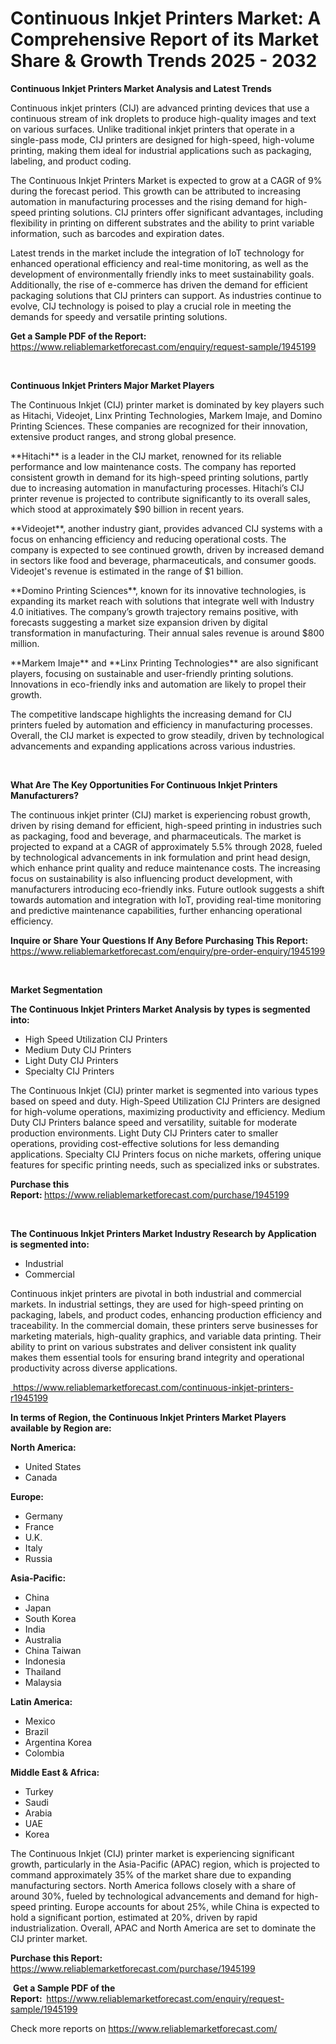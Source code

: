 <p><h1>Continuous Inkjet Printers Market: A Comprehensive Report of its Market Share & Growth Trends 2025 - 2032</h1></p><p><strong>Continuous Inkjet Printers Market Analysis and Latest Trends</strong></p>
<p><p>Continuous inkjet printers (CIJ) are advanced printing devices that use a continuous stream of ink droplets to produce high-quality images and text on various surfaces. Unlike traditional inkjet printers that operate in a single-pass mode, CIJ printers are designed for high-speed, high-volume printing, making them ideal for industrial applications such as packaging, labeling, and product coding.</p><p>The Continuous Inkjet Printers Market is expected to grow at a CAGR of 9% during the forecast period. This growth can be attributed to increasing automation in manufacturing processes and the rising demand for high-speed printing solutions. CIJ printers offer significant advantages, including flexibility in printing on different substrates and the ability to print variable information, such as barcodes and expiration dates. </p><p>Latest trends in the market include the integration of IoT technology for enhanced operational efficiency and real-time monitoring, as well as the development of environmentally friendly inks to meet sustainability goals. Additionally, the rise of e-commerce has driven the demand for efficient packaging solutions that CIJ printers can support. As industries continue to evolve, CIJ technology is poised to play a crucial role in meeting the demands for speedy and versatile printing solutions.</p></p>
<p><strong>Get a Sample PDF of the Report:&nbsp;</strong> <a href="https://www.reliablemarketforecast.com/enquiry/request-sample/1945199?utm_campaign=2657&utm_medium=2&utm_source=Github&utm_content=ia&utm_term=28022025&utm_id=continuous-inkjet-printers">https://www.reliablemarketforecast.com/enquiry/request-sample/1945199</a></p>
<p>&nbsp;</p>
<p><strong>Continuous Inkjet Printers Major Market Players</strong></p>
<p><p>The Continuous Inkjet (CIJ) printer market is dominated by key players such as Hitachi, Videojet, Linx Printing Technologies, Markem Imaje, and Domino Printing Sciences. These companies are recognized for their innovation, extensive product ranges, and strong global presence.</p><p>**Hitachi** is a leader in the CIJ market, renowned for its reliable performance and low maintenance costs. The company has reported consistent growth in demand for its high-speed printing solutions, partly due to increasing automation in manufacturing processes. Hitachi’s CIJ printer revenue is projected to contribute significantly to its overall sales, which stood at approximately $90 billion in recent years.</p><p>**Videojet**, another industry giant, provides advanced CIJ systems with a focus on enhancing efficiency and reducing operational costs. The company is expected to see continued growth, driven by increased demand in sectors like food and beverage, pharmaceuticals, and consumer goods. Videojet's revenue is estimated in the range of $1 billion.</p><p>**Domino Printing Sciences**, known for its innovative technologies, is expanding its market reach with solutions that integrate well with Industry 4.0 initiatives. The company’s growth trajectory remains positive, with forecasts suggesting a market size expansion driven by digital transformation in manufacturing. Their annual sales revenue is around $800 million.</p><p>**Markem Imaje** and **Linx Printing Technologies** are also significant players, focusing on sustainable and user-friendly printing solutions. Innovations in eco-friendly inks and automation are likely to propel their growth.</p><p>The competitive landscape highlights the increasing demand for CIJ printers fueled by automation and efficiency in manufacturing processes. Overall, the CIJ market is expected to grow steadily, driven by technological advancements and expanding applications across various industries.</p></p>
<p>&nbsp;</p>
<p><strong>What Are The Key Opportunities For Continuous Inkjet Printers Manufacturers?</strong></p>
<p><p>The continuous inkjet printer (CIJ) market is experiencing robust growth, driven by rising demand for efficient, high-speed printing in industries such as packaging, food and beverage, and pharmaceuticals. The market is projected to expand at a CAGR of approximately 5.5% through 2028, fueled by technological advancements in ink formulation and print head design, which enhance print quality and reduce maintenance costs. The increasing focus on sustainability is also influencing product development, with manufacturers introducing eco-friendly inks. Future outlook suggests a shift towards automation and integration with IoT, providing real-time monitoring and predictive maintenance capabilities, further enhancing operational efficiency.</p></p>
<p><strong>Inquire or Share Your Questions If Any Before Purchasing This Report:</strong> <a href="https://www.reliablemarketforecast.com/enquiry/pre-order-enquiry/1945199?utm_campaign=2657&utm_medium=2&utm_source=Github&utm_content=ia&utm_term=28022025&utm_id=continuous-inkjet-printers">https://www.reliablemarketforecast.com/enquiry/pre-order-enquiry/1945199</a></p>
<p>&nbsp;</p>
<p><strong>Market Segmentation</strong></p>
<p><strong>The Continuous Inkjet Printers Market Analysis by types is segmented into:</strong></p>
<p><ul><li>High Speed Utilization CIJ Printers</li><li>Medium Duty CIJ Printers</li><li>Light Duty CIJ Printers</li><li>Specialty CIJ Printers</li></ul></p>
<p><p>The Continuous Inkjet (CIJ) printer market is segmented into various types based on speed and duty. High-Speed Utilization CIJ Printers are designed for high-volume operations, maximizing productivity and efficiency. Medium Duty CIJ Printers balance speed and versatility, suitable for moderate production environments. Light Duty CIJ Printers cater to smaller operations, providing cost-effective solutions for less demanding applications. Specialty CIJ Printers focus on niche markets, offering unique features for specific printing needs, such as specialized inks or substrates.</p></p>
<p><strong>Purchase this Report:&nbsp;</strong><a href="https://www.reliablemarketforecast.com/purchase/1945199?utm_campaign=2657&utm_medium=2&utm_source=Github&utm_content=ia&utm_term=28022025&utm_id=continuous-inkjet-printers">https://www.reliablemarketforecast.com/purchase/1945199</a></p>
<p>&nbsp;</p>
<p><strong>The Continuous Inkjet Printers Market Industry Research by Application is segmented into:</strong></p>
<p><ul><li>Industrial</li><li>Commercial</li></ul></p>
<p><p>Continuous inkjet printers are pivotal in both industrial and commercial markets. In industrial settings, they are used for high-speed printing on packaging, labels, and product codes, enhancing production efficiency and traceability. In the commercial domain, these printers serve businesses for marketing materials, high-quality graphics, and variable data printing. Their ability to print on various substrates and deliver consistent ink quality makes them essential tools for ensuring brand integrity and operational productivity across diverse applications.</p></p>
<p><a href="https://www.reliablemarketforecast.com/continuous-inkjet-printers-r1945199?utm_campaign=2657&utm_medium=2&utm_source=Github&utm_content=ia&utm_term=28022025&utm_id=continuous-inkjet-printers">&nbsp;https://www.reliablemarketforecast.com/continuous-inkjet-printers-r1945199</a></p>
<p><strong>In terms of Region, the Continuous Inkjet Printers Market Players available by Region are:</strong></p>
<p>
    <p> <strong> North America: </strong>
        <ul>
            <li>United States</li>
            <li>Canada</li>
        </ul>
        </p> 
    <p> <strong> Europe: </strong>
        <ul>
            <li>Germany</li>
            <li>France</li>
            <li>U.K.</li>
            <li>Italy</li>
            <li>Russia</li>
        </ul>
        </p> 
    <p> <strong> Asia-Pacific: </strong>
        <ul>
            <li>China</li>
            <li>Japan</li>
            <li>South Korea</li>
            <li>India</li>
            <li>Australia</li>
            <li>China Taiwan</li>
            <li>Indonesia</li>
            <li>Thailand</li>
            <li>Malaysia</li>
        </ul>
        </p> 
    <p> <strong> Latin America: </strong>
        <ul>
            <li>Mexico</li>
            <li>Brazil</li>
            <li>Argentina Korea</li>
            <li>Colombia</li>
        </ul>
        </p> 
    <p> <strong> Middle East & Africa: </strong>
        <ul>
            <li>Turkey</li>
            <li>Saudi</li>
            <li>Arabia</li>
            <li>UAE</li>
            <li>Korea</li>
        </ul>
    </p>
    </p>
<p><p>The Continuous Inkjet (CIJ) printer market is experiencing significant growth, particularly in the Asia-Pacific (APAC) region, which is projected to command approximately 35% of the market share due to expanding manufacturing sectors. North America follows closely with a share of around 30%, fueled by technological advancements and demand for high-speed printing. Europe accounts for about 25%, while China is expected to hold a significant portion, estimated at 20%, driven by rapid industrialization. Overall, APAC and North America are set to dominate the CIJ printer market.</p></p>
<p><strong>Purchase this Report: </strong><a href="https://www.reliablemarketforecast.com/purchase/1945199?utm_campaign=2657&utm_medium=2&utm_source=Github&utm_content=ia&utm_term=28022025&utm_id=continuous-inkjet-printers">https://www.reliablemarketforecast.com/purchase/1945199</a></p>
<p>&nbsp;<strong>Get a Sample PDF of the Report:&nbsp;&nbsp;</strong><a href="https://www.reliablemarketforecast.com/enquiry/request-sample/1945199?utm_campaign=2657&utm_medium=2&utm_source=Github&utm_content=ia&utm_term=28022025&utm_id=continuous-inkjet-printers">https://www.reliablemarketforecast.com/enquiry/request-sample/1945199</a></p>
<p><strong></strong></p>
<p>Check more reports on <a href="https://www.reliablemarketforecast.com/?utm_campaign=2657&utm_medium=2&utm_source=Github&utm_content=ia&utm_term=28022025&utm_id=continuous-inkjet-printers">https://www.reliablemarketforecast.com/</a></p>